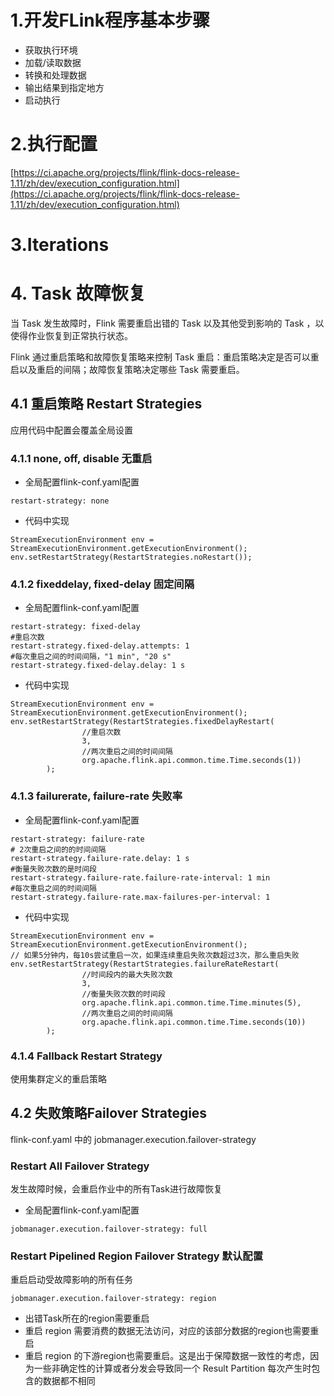 # 1.开发FLink程序基本步骤

* 获取执行环境
* 加载/读取数据
* 转换和处理数据
* 输出结果到指定地方
* 启动执行

# 2.执行配置

[https://ci.apache.org/projects/flink/flink-docs-release-1.11/zh/dev/execution_configuration.html](https://ci.apache.org/projects/flink/flink-docs-release-1.11/zh/dev/execution_configuration.html)

# 3.Iterations


# 4. Task 故障恢复 

当 Task 发生故障时，Flink 需要重启出错的 Task 以及其他受到影响的 Task ，以使得作业恢复到正常执行状态。

Flink 通过重启策略和故障恢复策略来控制 Task 重启：重启策略决定是否可以重启以及重启的间隔；故障恢复策略决定哪些 Task 需要重启。

## 4.1 重启策略 Restart Strategies
应用代码中配置会覆盖全局设置
### 4.1.1 none, off, disable 无重启
* 全局配置flink-conf.yaml配置
```
restart-strategy: none
```
* 代码中实现
```
StreamExecutionEnvironment env = StreamExecutionEnvironment.getExecutionEnvironment();
env.setRestartStrategy(RestartStrategies.noRestart());
```
### 4.1.2 fixeddelay, fixed-delay 固定间隔
* 全局配置flink-conf.yaml配置
```
restart-strategy: fixed-delay
#重启次数
restart-strategy.fixed-delay.attempts: 1
#每次重启之间的时间间隔，"1 min", "20 s"
restart-strategy.fixed-delay.delay: 1 s
```
* 代码中实现
```
StreamExecutionEnvironment env = StreamExecutionEnvironment.getExecutionEnvironment();
env.setRestartStrategy(RestartStrategies.fixedDelayRestart(
				//重启次数
				3,
				//两次重启之间的时间间隔
				org.apache.flink.api.common.time.Time.seconds(1))
		);
```
### 4.1.3 failurerate, failure-rate 失败率 
* 全局配置flink-conf.yaml配置
```
restart-strategy: failure-rate
# 2次重启之间的的时间间隔
restart-strategy.failure-rate.delay: 1 s
#衡量失败次数的是时间段
restart-strategy.failure-rate.failure-rate-interval: 1 min
#每次重启之间的时间间隔
restart-strategy.failure-rate.max-failures-per-interval: 1
```
* 代码中实现
```
StreamExecutionEnvironment env = StreamExecutionEnvironment.getExecutionEnvironment();
// 如果5分钟内，每10s尝试重启一次，如果连续重启失败次数超过3次，那么重启失败
env.setRestartStrategy(RestartStrategies.failureRateRestart(
				//时间段内的最大失败次数
				3,
				//衡量失败次数的时间段
				org.apache.flink.api.common.time.Time.minutes(5),
				//两次重启之间的时间间隔
				org.apache.flink.api.common.time.Time.seconds(10))
		);
```
### 4.1.4 Fallback Restart Strategy
使用集群定义的重启策略

## 4.2 失败策略Failover Strategies
 flink-conf.yaml 中的 jobmanager.execution.failover-strategy
### Restart All Failover Strategy
发生故障时候，会重启作业中的所有Task进行故障恢复
* 全局配置flink-conf.yaml配置
```
jobmanager.execution.failover-strategy: full
```
### Restart Pipelined Region Failover Strategy 默认配置
重启启动受故障影响的所有任务
```
jobmanager.execution.failover-strategy: region
```
* 出错Task所在的region需要重启
* 重启 region 需要消费的数据无法访问，对应的该部分数据的region也需要重启
* 重启 region 的下游region也需要重启。这是出于保障数据一致性的考虑，因为一些非确定性的计算或者分发会导致同一个 Result Partition 每次产生时包含的数据都不相同